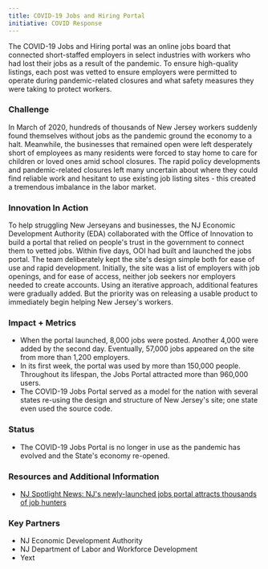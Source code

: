 ```yaml
---
title: COVID-19 Jobs and Hiring Portal
initiative: COVID Response
---
```


The COVID-19 Jobs and Hiring portal was an online jobs board that connected short-staffed employers in select industries with workers who had lost their jobs as a result of the pandemic. To ensure high-quality listings, each post was vetted to ensure employers were permitted to operate during pandemic-related closures and what safety measures they were taking to protect workers.

### Challenge

In March of 2020, hundreds of thousands of New Jersey workers suddenly found themselves without jobs as the pandemic ground the economy to a halt. Meanwhile, the businesses that remained open were left desperately short of employees as many residents were forced to stay home to care for children or loved ones amid school closures. The rapid policy developments and pandemic-related closures left many uncertain about where they could find reliable work and hesitant to use existing job listing sites - this created a tremendous imbalance in the labor market.

### Innovation In Action

To help struggling New Jerseyans and businesses, the NJ Economic Development Authority (EDA) collaborated with the Office of Innovation to build a portal that relied on people's trust in the government to connect them to vetted jobs. Within five days, OOI had built and launched the jobs portal. The team deliberately kept the site's design simple both for ease of use and rapid development. Initially, the site was a list of employers with job openings, and for ease of access, neither job seekers nor employers needed to create accounts. Using an iterative approach, additional features were gradually added. But the priority was on releasing a usable product to immediately begin helping New Jersey's workers.

### Impact + Metrics

-   When the portal launched, 8,000 jobs were posted. Another 4,000 were added by the second day. Eventually, 57,000 jobs appeared on the site from more than 1,200 employers.
-   In its first week, the portal was used by more than 150,000 people. Throughout its lifespan, the Jobs Portal attracted more than 960,000 users.
-   The COVID-19 Jobs Portal served as a model for the nation with several states re-using the design and structure of New Jersey's site; one state even used the source code.

### Status

-   The COVID-19 Jobs Portal is no longer in use as the pandemic has evolved and the State's economy re-opened.

### Resources and Additional Information

-   [NJ Spotlight News: NJ's newly-launched jobs portal attracts thousands of job hunters](https://www.njspotlight.com/2020/04/coronavirus-in-nj-newly-launched-jobs-portal-attracts-thousands-of-job-hunters/)

### Key Partners

-   NJ Economic Development Authority
-   NJ Department of Labor and Workforce Development
-   Yext
